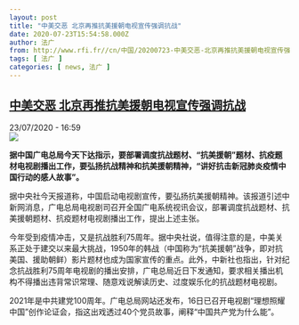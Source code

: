 ```yaml
---
layout: post
title: "中美交恶 北京再推抗美援朝电视宣传强调抗战"
date: 2020-07-23T15:54:58.000Z
author: 法广
from: http://www.rfi.fr//cn/中国/20200723-中美交恶-北京再推抗美援朝电视宣传强调抗战
tags: [ 法广 ]
categories: [ news, 法广 ]
---
```

<!--1595519698000-->
[中美交恶 北京再推抗美援朝电视宣传强调抗战](http://www.rfi.fr//cn/%E4%B8%AD%E5%9B%BD/20200723-%E4%B8%AD%E7%BE%8E%E4%BA%A4%E6%81%B6-%E5%8C%97%E4%BA%AC%E5%86%8D%E6%8E%A8%E6%8A%97%E7%BE%8E%E6%8F%B4%E6%9C%9D%E7%94%B5%E8%A7%86%E5%AE%A3%E4%BC%A0%E5%BC%BA%E8%B0%83%E6%8A%97%E6%88%98)
------

<div>
<div>23/07/2020 - 16:59</div><img src="https://s.rfi.fr/media/display/c2b825ce-a743-11ea-aef8-005056bff430/w:310/p:16x9/cctv.png"><p><strong>据中国广电总局今天下达指示，要部署调度抗战题材、“抗美援朝”题材、抗疫题材电视剧播出工作，要弘扬抗战精神和抗美援朝精神，“讲好抗击新冠肺炎疫情中国行动的感人故事”。</strong></p><div class="t-content__body u-clearfix"><div class="m-interstitial"></div><p>据中央社今天报道称，中国启动电视剧宣传，要弘扬抗美援朝精神。该报道引述中新网消息，广电总局电视剧司召开全国广电系统视讯会议，部署调度抗战题材、抗美援朝题材、抗疫题材电视剧播出工作，提出上述主张。</p><p>今年受到疫情冲击，又是抗战胜利75周年。据中央社说，值得注意的是，中美关系正处于建交以来最大挑战，1950年的韩战（中国称为“抗美援朝”战争，即对抗美国、援助朝鲜）影片题材也成为国家宣传的重点。此外，中新社也指出，针对纪念抗战胜利75周年电视剧的播出安排，广电总局近日下发通知，要求相关播出机构不得播出违背常识常理、随意戏说解读历史、过度娱乐化的抗战题材电视剧。</p><p>2021年是中共建党100周年。广电总局网站还发布，16日已召开电视剧“理想照耀中国”创作论证会，指这出戏透过40个党员故事，阐释“中国共产党为什么能”。</p><div class="o-self-promo o-self-promo--nl o-self-promo--hidden" data-selfpromo-newsletter></div><div class="o-self-promo o-self-promo--app o-self-promo--hidden" data-selfpromo-app></div></div>
</div>
